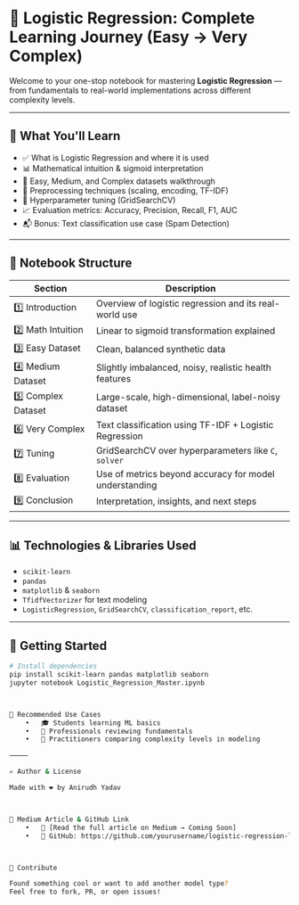 # 📘 Logistic Regression: Complete Learning Journey (Easy → Very Complex)

Welcome to your one-stop notebook for mastering **Logistic Regression** — from fundamentals to real-world implementations across different complexity levels.

---

## 🧠 What You'll Learn

- ✅ What is Logistic Regression and where it is used
- 📊 Mathematical intuition & sigmoid interpretation
- 📂 Easy, Medium, and Complex datasets walkthrough
- 🧪 Preprocessing techniques (scaling, encoding, TF-IDF)
- 🔧 Hyperparameter tuning (GridSearchCV)
- 📈 Evaluation metrics: Accuracy, Precision, Recall, F1, AUC
- 📬 Bonus: Text classification use case (Spam Detection)

---

## 📂 Notebook Structure

| Section | Description |
|---------|-------------|
| 1️⃣ Introduction | Overview of logistic regression and its real-world use |
| 2️⃣ Math Intuition | Linear to sigmoid transformation explained |
| 3️⃣ Easy Dataset | Clean, balanced synthetic data |
| 4️⃣ Medium Dataset | Slightly imbalanced, noisy, realistic health features |
| 5️⃣ Complex Dataset | Large-scale, high-dimensional, label-noisy dataset |
| 6️⃣ Very Complex | Text classification using TF-IDF + Logistic Regression |
| 7️⃣ Tuning | GridSearchCV over hyperparameters like `C`, `solver` |
| 8️⃣ Evaluation | Use of metrics beyond accuracy for model understanding |
| 9️⃣ Conclusion | Interpretation, insights, and next steps |

---

## 📊 Technologies & Libraries Used

- `scikit-learn`
- `pandas`
- `matplotlib` & `seaborn`
- `TfidfVectorizer` for text modeling
- `LogisticRegression`, `GridSearchCV`, `classification_report`, etc.

---

## 🚀 Getting Started

```bash
# Install dependencies
pip install scikit-learn pandas matplotlib seaborn
jupyter notebook Logistic_Regression_Master.ipynb



📌 Recommended Use Cases
	•	🎓 Students learning ML basics
	•	💼 Professionals reviewing fundamentals
	•	🧪 Practitioners comparing complexity levels in modeling

⸻

✍️ Author & License

Made with ❤️ by Anirudh Yadav



📢 Medium Article & GitHub Link
	•	📖 [Read the full article on Medium → Coming Soon]
	•	🔗 GitHub: https://github.com/yourusername/logistic-regression-learning



🙌 Contribute

Found something cool or want to add another model type?
Feel free to fork, PR, or open issues!